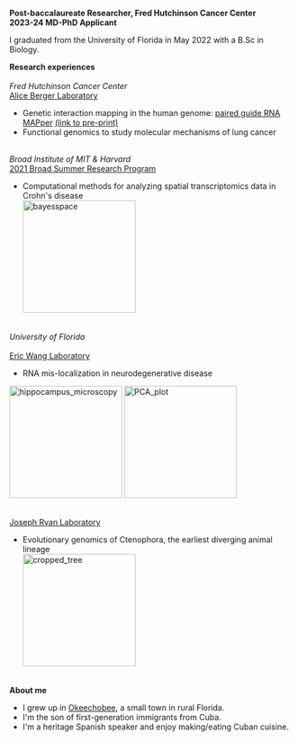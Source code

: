 **Post-baccalaureate Researcher, Fred Hutchinson Cancer Center** <br />
**2023-24 MD-PhD Applicant** <br />

I graduated from the University of Florida in May 2022 with a B.Sc in Biology. <br />

**Research experiences** <br /> <br />
*Fred Hutchinson Cancer Center* <br />
[Alice Berger Laboratory](https://research.fredhutch.org/berger/en/research.html) <br />
- Genetic interaction mapping in the human genome: [paired guide RNA MAPper](https://github.com/FredHutch/pgMAP_pipeline) [(link to pre-print)](https://arxiv.org/abs/2306.00944) <br />
- Functional genomics to study molecular mechanisms of lung cancer <br /><br />

*Broad Institute of MIT & Harvard* <br />
[2021 Broad Summer Research Program](https://www.broadinstitute.org/bios/daniel-groso)<br />
- Computational methods for analyzing spatial transcriptomics data in Crohn's disease <br />
<img width="200" alt="bayesspace" src="https://github.com/danieljgroso/groso.github.io/assets/95438884/6bcc5998-6726-4a96-8d6f-e00b0dc4251b"><br /><br />

*University of Florida* <br /><br />
[Eric Wang Laboratory](http://ericwanglab.com/research.php)<br />
- RNA mis-localization in neurodegenerative disease<br />
<img width="200" alt="hippocampus_microscopy" src="https://github.com/danieljgroso/groso.github.io/assets/95438884/ccd09979-9cdb-42ad-81de-3c14f8d8b5bf">
<img width="200" alt="PCA_plot" src="https://github.com/danieljgroso/groso.github.io/assets/95438884/4fb9a31a-5e91-4956-be9e-17469ff8135f"><br /><br />

[Joseph Ryan Laboratory](http://ryanlab.whitney.ufl.edu/research/) <br />
- Evolutionary genomics of Ctenophora, the earliest diverging animal lineage<br />
<img width="200" alt="cropped_tree" src="https://github.com/danieljgroso/groso.github.io/assets/95438884/70657676-149a-4f59-9175-d46bf916f7f4"><br /><br />

**About me**
- I grew up in [Okeechobee](https://www.cityofokeechobee.com/), a small town in rural Florida.
- I'm the son of first-generation immigrants from Cuba.
- I'm a heritage Spanish speaker and enjoy making/eating Cuban cuisine.

